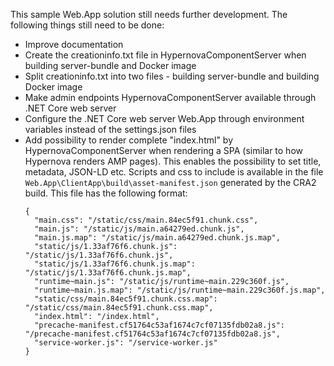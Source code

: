This sample Web.App solution still needs further development. The following things still need to be done:

- Improve documentation
- Create the creationinfo.txt file in HypernovaComponentServer when building server-bundle and Docker image
- Split creationinfo.txt into two files - building server-bundle and building Docker image
- Make admin endpoints HypernovaComponentServer available through .NET Core web server 
- Configure the .NET Core web server Web.App through environment variables instead of the settings.json files
- Add possibility to render complete "index.html" by HypernovaComponentServer when rendering a 
  SPA (similar to how Hypernova renders AMP pages). This enables the possibility to set title, metadata, JSON-LD etc.
  Scripts and css to include is available in the file ```Web.App\ClientApp\build\asset-manifest.json``` generated by the
  CRA2 build. This file has the following format:
  ```
  {
    "main.css": "/static/css/main.84ec5f91.chunk.css",
    "main.js": "/static/js/main.a64279ed.chunk.js",
    "main.js.map": "/static/js/main.a64279ed.chunk.js.map",
    "static/js/1.33af76f6.chunk.js": "/static/js/1.33af76f6.chunk.js",
    "static/js/1.33af76f6.chunk.js.map": "/static/js/1.33af76f6.chunk.js.map",
    "runtime~main.js": "/static/js/runtime~main.229c360f.js",
    "runtime~main.js.map": "/static/js/runtime~main.229c360f.js.map",
    "static/css/main.84ec5f91.chunk.css.map": "/static/css/main.84ec5f91.chunk.css.map",
    "index.html": "/index.html",
    "precache-manifest.cf51764c53af1674c7cf07135fdb02a8.js": "/precache-manifest.cf51764c53af1674c7cf07135fdb02a8.js",
    "service-worker.js": "/service-worker.js"
  }
  ```
